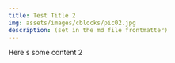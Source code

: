```yaml
---
title: Test Title 2
img: assets/images/cblocks/pic02.jpg
description: (set in the md file frontmatter)
---
```

Here's some content 2
